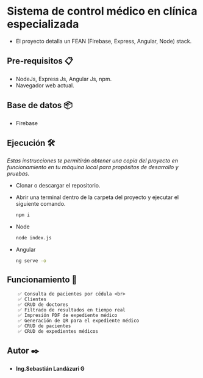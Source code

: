 # Sistema de control médico en clínica especializada

- El proyecto detalla un FEAN (Firebase, Express, Angular, Node) stack.

## Pre-requisitos 📋

- NodeJs, Express Js, Angular Js, npm.
- Navegador web actual.

## Base de datos 📦

- Firebase

## Ejecución 🛠️

_Estas instrucciones te permitirán obtener una copia del proyecto en funcionamiento en tu máquina local para propósitos de desarrollo y pruebas._

- Clonar o descargar el repositorio.
- Abrir una terminal dentro de la carpeta del proyecto y ejecutar el siguiente comando.

    ```bash
   npm i

- Node
    ```bash
   node index.js

- Angular    
    ```bash
   ng serve -o


## Funcionamiento 🚀
        ✅ Consulta de pacientes por cédula <br>
        ✅ Clientes 
        ✅ CRUD de doctores 
        ✅ Filtrado de resultados en tiempo real 
        ✅ Impresión PDF de expediente médico 
        ✅ Generación de QR para el expediente médico 
        ✅ CRUD de pacientes
        ✅ CRUD de expedientes médicos



## Autor ✒️

* **Ing.Sebastián Landázuri G** 
